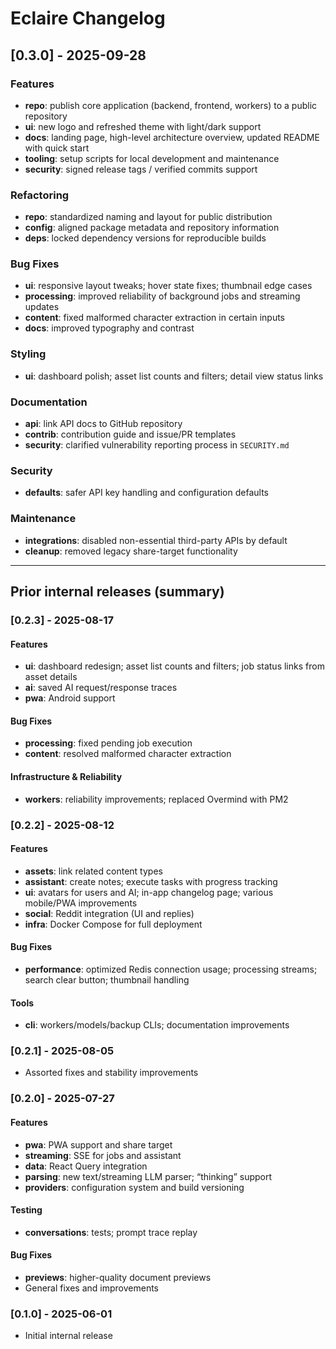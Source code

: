 # Eclaire Changelog

## [0.3.0] - 2025-09-28
### Features
- **repo**: publish core application (backend, frontend, workers) to a public repository
- **ui**: new logo and refreshed theme with light/dark support
- **docs**: landing page, high-level architecture overview, updated README with quick start
- **tooling**: setup scripts for local development and maintenance
- **security**: signed release tags / verified commits support

### Refactoring
- **repo**: standardized naming and layout for public distribution
- **config**: aligned package metadata and repository information
- **deps**: locked dependency versions for reproducible builds

### Bug Fixes
- **ui**: responsive layout tweaks; hover state fixes; thumbnail edge cases
- **processing**: improved reliability of background jobs and streaming updates
- **content**: fixed malformed character extraction in certain inputs
- **docs**: improved typography and contrast

### Styling
- **ui**: dashboard polish; asset list counts and filters; detail view status links

### Documentation
- **api**: link API docs to GitHub repository
- **contrib**: contribution guide and issue/PR templates
- **security**: clarified vulnerability reporting process in `SECURITY.md`

### Security
- **defaults**: safer API key handling and configuration defaults

### Maintenance
- **integrations**: disabled non-essential third-party APIs by default
- **cleanup**: removed legacy share-target functionality

---

## Prior internal releases (summary)

### [0.2.3] - 2025-08-17
#### Features
- **ui**: dashboard redesign; asset list counts and filters; job status links from asset details
- **ai**: saved AI request/response traces
- **pwa**: Android support
#### Bug Fixes
- **processing**: fixed pending job execution
- **content**: resolved malformed character extraction
#### Infrastructure & Reliability
- **workers**: reliability improvements; replaced Overmind with PM2

### [0.2.2] - 2025-08-12
#### Features
- **assets**: link related content types
- **assistant**: create notes; execute tasks with progress tracking
- **ui**: avatars for users and AI; in-app changelog page; various mobile/PWA improvements
- **social**: Reddit integration (UI and replies)
- **infra**: Docker Compose for full deployment
#### Bug Fixes
- **performance**: optimized Redis connection usage; processing streams; search clear button; thumbnail handling
#### Tools
- **cli**: workers/models/backup CLIs; documentation improvements

### [0.2.1] - 2025-08-05
- Assorted fixes and stability improvements

### [0.2.0] - 2025-07-27
#### Features
- **pwa**: PWA support and share target
- **streaming**: SSE for jobs and assistant
- **data**: React Query integration
- **parsing**: new text/streaming LLM parser; “thinking” support
- **providers**: configuration system and build versioning
#### Testing
- **conversations**: tests; prompt trace replay
#### Bug Fixes
- **previews**: higher-quality document previews
- General fixes and improvements

### [0.1.0] - 2025-06-01
- Initial internal release
